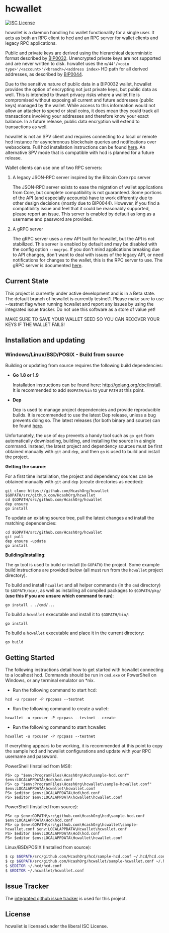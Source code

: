 hcwallet
=========

[![ISC License](http://img.shields.io/badge/license-ISC-blue.svg)](http://copyfree.org)

hcwallet is a daemon handling hc wallet functionality for a
single user.  It acts as both an RPC client to hcd and an RPC server
for wallet clients and legacy RPC applications.

Public and private keys are derived using the hierarchical
deterministic format described by
[BIP0032](https://github.com/bitcoin/bips/blob/master/bip-0032.mediawiki).
Unencrypted private keys are not supported and are never written to
disk.  hcwallet uses the
`m/44'/<coin type>'/<account>'/<branch>/<address index>`
HD path for all derived addresses, as described by
[BIP0044](https://github.com/bitcoin/bips/blob/master/bip-0044.mediawiki).

Due to the sensitive nature of public data in a BIP0032 wallet,
hcwallet provides the option of encrypting not just private keys, but
public data as well.  This is intended to thwart privacy risks where a
wallet file is compromised without exposing all current and future
addresses (public keys) managed by the wallet. While access to this
information would not allow an attacker to spend or steal coins, it
does mean they could track all transactions involving your addresses
and therefore know your exact balance.  In a future release, public data
encryption will extend to transactions as well.

hcwallet is not an SPV client and requires connecting to a local or
remote hcd instance for asynchronous blockchain queries and
notifications over websockets.  Full hcd installation instructions
can be found [here](https://github.com/HcashOrg/hcd).  An alternative
SPV mode that is compatible with hcd is planned for a future release.

Wallet clients can use one of two RPC servers:

  1. A legacy JSON-RPC server inspired by the Bitcoin Core rpc server

     The JSON-RPC server exists to ease the migration of wallet applications
     from Core, but complete compatibility is not guaranteed.  Some portions of
     the API (and especially accounts) have to work differently due to other
     design decisions (mostly due to BIP0044).  However, if you find a
     compatibility issue and feel that it could be reasonably supported, please
     report an issue.  This server is enabled by default as long as a username
     and password are provided.

  2. A gRPC server

     The gRPC server uses a new API built for hcwallet, but the API is not
     stabilized.  This server is enabled by default and may be disabled with
     the config option `--nogrpc`.  If you don't mind applications breaking
     due to API changes, don't want to deal with issues of the legacy API, or
     need notifications for changes to the wallet, this is the RPC server to
     use. The gRPC server is documented [here](./rpc/documentation/README.md).

## Current State

This project is currently under active development and is in a Beta state. The default branch of hcwallet is currently testnet1. Please make sure to use --testnet flag when running hcwallet and report any issues by using the integrated issue tracker. Do not use this software as a store of value yet!

MAKE SURE TO SAVE YOUR WALLET SEED SO YOU CAN RECOVER YOUR KEYS IF THE WALLET FAILS!

## Installation and updating

### Windows/Linux/BSD/POSIX - Build from source

Building or updating from source requires the following build dependencies:

- **Go 1.8 or 1.9**

  Installation instructions can be found here: http://golang.org/doc/install.
  It is recommended to add `$GOPATH/bin` to your `PATH` at this point.

- **Dep**

  Dep is used to manage project dependencies and provide reproducible builds.
  It is recommended to use the latest Dep release, unless a bug prevents doing
  so.  The latest releases (for both binary and source) can be found
  [here](https://github.com/golang/dep/releases).

Unfortunately, the use of `dep` prevents a handy tool such as `go get` from
automatically downloading, building, and installing the source in a single
command.  Instead, the latest project and dependency sources must be first
obtained manually with `git` and `dep`, and then `go` is used to build and
install the project.

**Getting the source**:

For a first time installation, the project and dependency sources can be
obtained manually with `git` and `dep` (create directories as needed):

```
git clone https://github.com/HcashOrg/hcwallet $GOPATH/src/github.com/HcashOrg/hcwallet
cd $GOPATH/src/github.com/HcashOrg/hcwallet
dep ensure
go install
```

To update an existing source tree, pull the latest changes and install the
matching dependencies:

```
cd $GOPATH/src/github.com/HcashOrg/hcwallet
git pull
dep ensure -update
go install
```

**Building/Installing**:

The `go` tool is used to build or install (to `GOPATH`) the project.  Some
example build instructions are provided below (all must run from the `hcwallet`
project directory).

To build and install `hcwallet` and all helper commands (in the `cmd`
directory) to `$GOPATH/bin/`, as well as installing all compiled packages to
`$GOPATH/pkg/` (**use this if you are unsure which command to run**):

```
go install . ./cmd/...
```

To build a `hcwallet` executable and install it to `$GOPATH/bin/`:

```
go install
```

To build a `hcwallet` executable and place it in the current directory:

```
go build
```

## Getting Started

The following instructions detail how to get started with hcwallet connecting
to a localhost hcd.  Commands should be run in `cmd.exe` or PowerShell on
Windows, or any terminal emulator on *nix.

- Run the following command to start hcd:

```
hcd -u rpcuser -P rpcpass --testnet
```

- Run the following command to create a wallet:

```
hcwallet -u rpcuser -P rpcpass --testnet --create
```

- Run the following command to start hcwallet:

```
hcwallet -u rpcuser -P rpcpass --testnet
```

If everything appears to be working, it is recommended at this point to
copy the sample hcd and hcwallet configurations and update with your
RPC username and password.

PowerShell (Installed from MSI):
```
PS> cp "$env:ProgramFiles\HcashOrg\Hcd\sample-hcd.conf" $env:LOCALAPPDATA\Hcd\hcd.conf
PS> cp "$env:ProgramFiles\HcashOrg\hcwallet\sample-hcwallet.conf" $env:LOCALAPPDATA\hcwallet\hcwallet.conf
PS> $editor $env:LOCALAPPDATA\Hcd\hcd.conf
PS> $editor $env:LOCALAPPDATA\hcwallet\hcwallet.conf
```

PowerShell (Installed from source):
```
PS> cp $env:GOPATH\src\github.com\HcashOrg\hcd\sample-hcd.conf $env:LOCALAPPDATA\Hcd\hcd.conf
PS> cp $env:GOPATH\src\github.com\HcashOrg\hcwallet\sample-hcwallet.conf $env:LOCALAPPDATA\Hcwallet\hcwallet.conf
PS> $editor $env:LOCALAPPDATA\Hcd\hcd.conf
PS> $editor $env:LOCALAPPDATA\Hcwallet\hcwallet.conf
```

Linux/BSD/POSIX (Installed from source):
```bash
$ cp $GOPATH/src/github.com/HcashOrg/hcd/sample-hcd.conf ~/.hcd/hcd.conf
$ cp $GOPATH/src/github.com/HcashOrg/hcwallet/sample-hcwallet.conf ~/.hcwallet/hcwallet.conf
$ $EDITOR ~/.hcd/hcd.conf
$ $EDITOR ~/.hcwallet/hcwallet.conf
```

## Issue Tracker

The [integrated github issue tracker](https://github.com/HcashOrg/hcwallet/issues)
is used for this project.

## License

hcwallet is licensed under the liberal ISC License.
